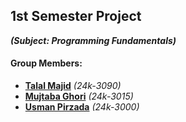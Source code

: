 ## 1st Semester Project
***(Subject: Programming Fundamentals)***

#### Group Members:
* **[Talal Majid](https://github.com/TalalMajid)** *(24k-3090)*
* **[Mujtaba Ghori](https://github.com/MujtabaKhanGhauri)** *(24k-3015)*
* **[Usman Pirzada](https://github.com/usman-pirzada)** *(24k-3000)*
